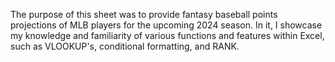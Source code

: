 The purpose of this sheet was to provide fantasy baseball points projections of MLB players for the upcoming 2024 season.  In it, I showcase my knowledge and familiarity of various functions and features within Excel, such as VLOOKUP's, conditional formatting, and RANK.  
